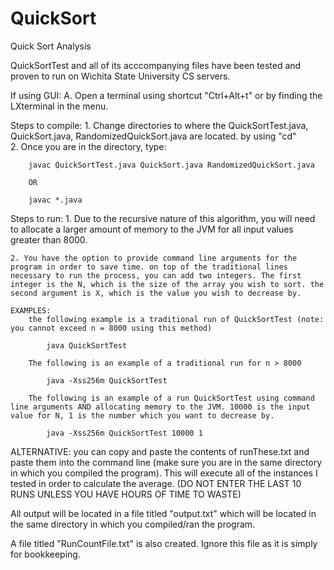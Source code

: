 # QuickSort

Quick Sort Analysis

QuickSortTest and all of its acccompanying files have been tested and proven to run on Wichita State University CS servers. 

If using GUI:
	A. Open a terminal using shortcut "Ctrl+Alt+t" or by finding the LXterminal in the menu.

Steps to compile:
	1. Change directories to where the QuickSortTest.java, QuickSort.java, RandomizedQuickSort.java are located. by using "cd"	
	2. Once you are in the directory, type:

		javac QuickSortTest.java QuickSort.java RandomizedQuickSort.java

		OR

		javac *.java

Steps to run:
	1. Due to the recursive nature of this algorithm, you will need to allocate a larger amount of memory to the JVM for all input values greater than 8000.

	2. You have the option to provide command line arguments for the program in order to save time. on top of the traditional lines necessary to run the process, you can add two integers. The first integer is the N, which is the size of the array you wish to sort. the second argument is X, which is the value you wish to decrease by.

	EXAMPLES: 
		the following example is a traditional run of QuickSortTest (note: you cannot exceed n = 8000 using this method)

			java QuickSortTest

		The following is an example of a traditional run for n > 8000

			java -Xss256m QuickSortTest

		The following is an example of a run QuickSortTest using command line arguments AND allocating memory to the JVM. 10000 is the input value for N, 1 is the number which you want to decrease by.
		
			java -Xss256m QuickSortTest 10000 1


ALTERNATIVE: you can copy and paste the contents of runThese.txt and paste them into the command line (make sure you are in the same directory in which you compiled the program). This will execute all of the instances I tested in order to calculate the average. (DO NOT ENTER THE LAST 10 RUNS UNLESS YOU HAVE HOURS OF TIME TO WASTE)

All output will be located in a file titled "output.txt" which will be located in the same directory in which you compiled/ran the program.

A file titled "RunCountFile.txt" is also created. Ignore this file as it is simply for bookkeeping.
